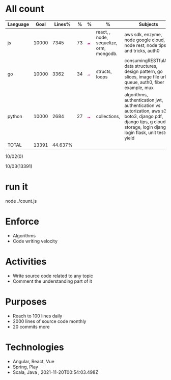 # All count
|Language|Goal|Lines%|%|%|%|Subjects|
|----------|-------|-------|--------|--------|--------|--------|
|js|10000|7345|73|![js](https://raw.githubusercontent.com/kapit4n/l-10000-dev/master/js.png)|react, , node, sequelize, orm, mongodb.|aws sdk, enzyme, node google cloud, node rest, node tips and tricks, auth0|
|go|10000|3362|34|![go](https://raw.githubusercontent.com/kapit4n/l-10000-dev/master/go.png)|structs, loops|consumingRESTfulAPI, data structures, design pattern, go slices, image file url, queue, auth0, fiber example, mux|
|python|10000|2684|27|![python](https://raw.githubusercontent.com/kapit4n/l-10000-dev/master/python.png)|collections, |algorithms, authentication jwt, authentication vs autorization, aws s3 boto3, django pdf, django tips, g cloud storage, login django, login flask, unit tests, yield|
|TOTAL|13391|44.637%|
10/02(0)

10/03(13391)


  # run it
  node ./count.js
      
# Enforce
  * Algorithms
  * Code writing velocity
  
  # Activities
  * Write source code related to any topic
  * Comment the understanding part of it
      
  # Purposes
  * Reach to 100 lines daily
  * 2000 lines of source code monthly
  * 20 commits more
  
  # Technologies
  * Angular, React, Vue
  * Spring, Play
  * Scala, Java
  , 2021-11-20T00:54:03.498Z
